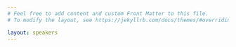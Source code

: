 ```yaml
---
# Feel free to add content and custom Front Matter to this file.
# To modify the layout, see https://jekyllrb.com/docs/themes/#overriding-theme-defaults

layout: speakers
---
```

